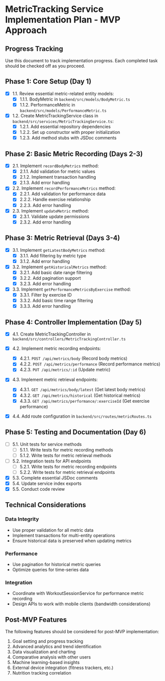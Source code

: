 # MetricTracking Service Implementation Plan - MVP Approach

## Progress Tracking

Use this document to track implementation progress. Each completed task should be checked off as you proceed.

## Phase 1: Core Setup (Day 1)

- [x] 1.1. Review essential metric-related entity models:
  - [x] 1.1.1. BodyMetric in `backend/src/models/BodyMetric.ts`
  - [x] 1.1.2. PerformanceMetric in `backend/src/models/PerformanceMetric.ts`
- [x] 1.2. Create MetricTrackingService class in `backend/src/services/MetricTrackingService.ts`:
  - [x] 1.2.1. Add essential repository dependencies
  - [x] 1.2.2. Set up constructor with proper initialization
  - [x] 1.2.3. Add method stubs with JSDoc comments

## Phase 2: Basic Metric Recording (Days 2-3)

- [x] 2.1. Implement `recordBodyMetrics` method:
  - [x] 2.1.1. Add validation for metric values
  - [x] 2.1.2. Implement transaction handling
  - [x] 2.1.3. Add error handling

- [x] 2.2. Implement `recordPerformanceMetrics` method:
  - [x] 2.2.1. Add validation for performance data
  - [x] 2.2.2. Handle exercise relationship
  - [x] 2.2.3. Add error handling

- [x] 2.3. Implement `updateMetric` method:
  - [x] 2.3.1. Validate update permissions
  - [x] 2.3.2. Add error handling

## Phase 3: Metric Retrieval (Days 3-4)

- [x] 3.1. Implement `getLatestBodyMetrics` method:
  - [x] 3.1.1. Add filtering by metric type
  - [x] 3.1.2. Add error handling

- [x] 3.2. Implement `getHistoricalMetrics` method:
  - [x] 3.2.1. Add basic date range filtering
  - [x] 3.2.2. Add pagination support
  - [x] 3.2.3. Add error handling

- [x] 3.3. Implement `getPerformanceMetricsByExercise` method:
  - [x] 3.3.1. Filter by exercise ID
  - [x] 3.3.2. Add basic time range filtering
  - [x] 3.3.3. Add error handling

## Phase 4: Controller Implementation (Day 5)

- [x] 4.1. Create MetricTrackingController in `backend/src/controllers/MetricTrackingController.ts`

- [x] 4.2. Implement metric recording endpoints:
  - [x] 4.2.1. `POST /api/metrics/body` (Record body metrics)
  - [x] 4.2.2. `POST /api/metrics/performance` (Record performance metrics)
  - [x] 4.2.3. `PUT /api/metrics/:id` (Update metric)

- [x] 4.3. Implement metric retrieval endpoints:
  - [x] 4.3.1. `GET /api/metrics/body/latest` (Get latest body metrics)
  - [x] 4.3.2. `GET /api/metrics/historical` (Get historical metrics)
  - [x] 4.3.3. `GET /api/metrics/performance/:exerciseId` (Get exercise performance)

- [x] 4.4. Add route configuration in `backend/src/routes/metricRoutes.ts`

## Phase 5: Testing and Documentation (Day 6)

- [ ] 5.1. Unit tests for service methods
  - [ ] 5.1.1. Write tests for metric recording methods
  - [ ] 5.1.2. Write tests for metric retrieval methods

- [ ] 5.2. Integration tests for API endpoints
  - [ ] 5.2.1. Write tests for metric recording endpoints
  - [ ] 5.2.2. Write tests for metric retrieval endpoints

- [x] 5.3. Complete essential JSDoc comments
- [x] 5.4. Update service index exports
- [x] 5.5. Conduct code review

## Technical Considerations

### Data Integrity
- Use proper validation for all metric data
- Implement transactions for multi-entity operations
- Ensure historical data is preserved when updating metrics

### Performance
- Use pagination for historical metric queries
- Optimize queries for time-series data

### Integration
- Coordinate with WorkoutSessionService for performance metric recording
- Design APIs to work with mobile clients (bandwidth considerations)

## Post-MVP Features

The following features should be considered for post-MVP implementation:

1. Goal setting and progress tracking
2. Advanced analytics and trend identification
3. Data visualization and charting
4. Comparative analysis with other users
5. Machine learning-based insights
6. External device integration (fitness trackers, etc.)
7. Nutrition tracking correlation 